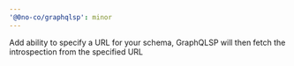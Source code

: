 ```yaml
---
'@0no-co/graphqlsp': minor
---
```


Add ability to specify a URL for your schema, GraphQLSP will then fetch the introspection from the specified URL
